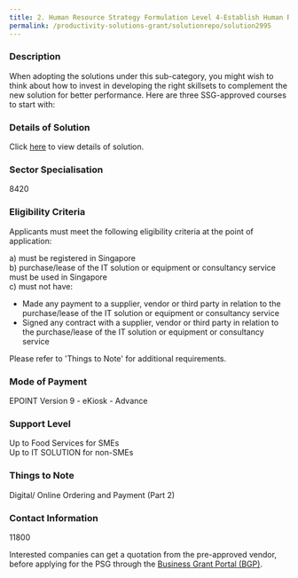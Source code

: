 ```yaml
---
title: 2. Human Resource Strategy Formulation Level 4-Establish Human Resource Needs of a Small to Medium Enterprise
permalink: /productivity-solutions-grant/solutionrepo/solution2995
---
```


### Description

When adopting the solutions under this sub-category, you might wish to think about how to invest in developing the right skillsets to complement the new solution for better performance. Here are three SSG-approved courses to start with:

### Details of Solution

Click <a href='Epoint Systems Pte Ltd' target='_blank' rel='noopener'>here</a> to view details of solution.

### Sector Specialisation

 8420 

### Eligibility Criteria

Applicants must meet the following eligibility criteria at the point of application:

a) must be registered in Singapore <br>
b) purchase/lease of the IT solution or equipment or consultancy service must be used in Singapore <br>
c) must not have:
- Made any payment to a supplier, vendor or third party in relation to the purchase/lease of the IT solution or equipment or consultancy service
- Signed any contract with a supplier, vendor or third party in relation to the purchase/lease of the IT solution or equipment or consultancy service

Please refer to 'Things to Note' for additional requirements.

### Mode of Payment
EPOINT Version 9 - eKiosk - Advance

### Support Level
Up to Food Services for SMEs <br>
Up to IT SOLUTION for non-SMEs

### Things to Note
Digital/ Online Ordering and Payment (Part 2)

### Contact Information
11800

Interested companies can get a quotation from the pre-approved vendor, before applying for the PSG through the <a target='_blank' rel='noopener' href='https://www.businessgrants.gov.sg/'>Business Grant Portal (BGP)</a>.
